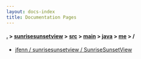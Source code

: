 ```yaml
---
layout: docs-index
title: Documentation Pages
---
```

#### [.](./../../../../../index) > [sunrisesunsetview](./../../../../index) > [src](./../../../index) > [main](./../../index) > [java](./../index) > [me](./index) > **/**

- [jfenn / sunrisesunsetview / SunriseSunsetView](jfenn/sunrisesunsetview/SunriseSunsetView)
